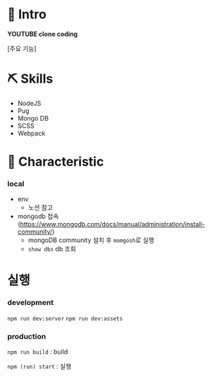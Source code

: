 
# 🤍 Intro
**YOUTUBE clone coding**

[주요 기능]

# ⛏ Skills
- NodeJS
- Pug
- Mongo DB
- SCSS
- Webpack

# 📌 Characteristic


### local
- env
  - 노션 참고
- mongodb 접속 (https://www.mongodb.com/docs/manual/administration/install-community/)
  - mongoDB community 설치 후 `momgosh`로 실행
  - `show dbs` db 조회
 
# 실행

### development
`npm run dev:server`
`npm run dev:assets`

### production
`npm run build` : build

`npm (run) start` : 실행
